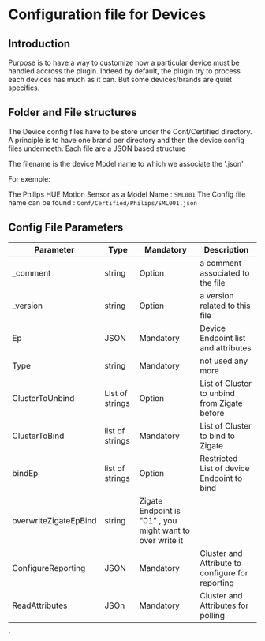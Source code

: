 # Configuration file for Devices


## Introduction


Purpose is to have a way to customize how a particular device must be handled accross the plugin.
Indeed by default, the plugin try to process each devices has much as it can. But some devices/brands are quiet specifics.


## Folder and File structures

The Device config files have to be store under the Conf/Certified directory.
A principle is to have one brand per directory and then the device config files underneeth. 
Each file are a JSON based structure

The filename is the device Model name to which we associate the '.json'

For exemple:

The Philips HUE Motion Sensor as a Model Name : `SML001`
The Config file name can be found : `Conf/Certified/Philips/SML001.json`

## Config File Parameters

| Parameter | Type | Mandatory | Description |
| --------- | ---- | --------- | ----------- |
| _comment  | string | Option | a comment associated to the file |
| _version  | string | Option | a version related to this file |
| Ep        | JSON | Mandatory | Device Endpoint list and attributes |
| Type      | string | Mandatory |  not used any more |
| ClusterToUnbind| List of strings | Option | List of Cluster to unbind from Zigate before |
| ClusterToBind | list of strings | Mandatory | List of Cluster to bind to Zigate |
| bindEp    | list of strings | Option |  Restricted List of device Endpoint to bind |
| overwriteZigateEpBind | string | Zigate Endpoint is "01" , you might want to over write it |
| ConfigureReporting | JSON | Mandatory | Cluster and Attribute to configure for reporting |
| ReadAttributes | JSOn | Mandatory | Cluster and Attributes for polling |



`

